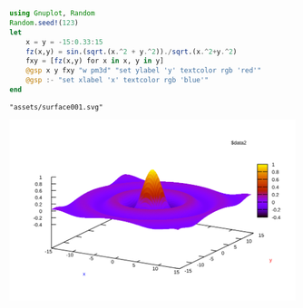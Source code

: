 


```julia
using Gnuplot, Random
Random.seed!(123)
let
    x = y = -15:0.33:15
    fz(x,y) = sin.(sqrt.(x.^2 + y.^2))./sqrt.(x.^2+y.^2)
    fxy = [fz(x,y) for x in x, y in y]
    @gsp x y fxy "w pm3d" "set ylabel 'y' textcolor rgb 'red'"
    @gsp :- "set xlabel 'x' textcolor rgb 'blue'"
end
```


```
"assets/surface001.svg"
```


![](assets/surface001.svg)

